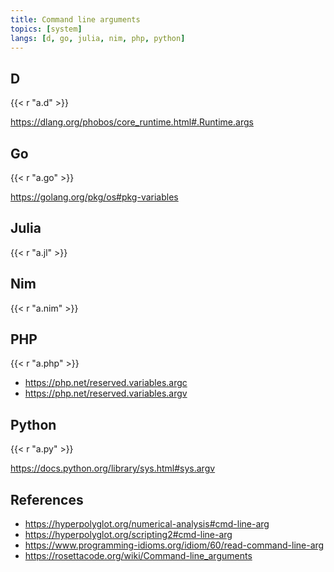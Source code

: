 ```yaml
---
title: Command line arguments
topics: [system]
langs: [d, go, julia, nim, php, python]
---
```


## D

{{< r "a.d" >}}

<https://dlang.org/phobos/core_runtime.html#.Runtime.args>

## Go

{{< r "a.go" >}}

<https://golang.org/pkg/os#pkg-variables>

## Julia

{{< r "a.jl" >}}

## Nim

{{< r "a.nim" >}}

## PHP

{{< r "a.php" >}}

- <https://php.net/reserved.variables.argc>
- <https://php.net/reserved.variables.argv>

## Python

{{< r "a.py" >}}

<https://docs.python.org/library/sys.html#sys.argv>

## References

- <https://hyperpolyglot.org/numerical-analysis#cmd-line-arg>
- <https://hyperpolyglot.org/scripting2#cmd-line-arg>
- <https://www.programming-idioms.org/idiom/60/read-command-line-arg>
- <https://rosettacode.org/wiki/Command-line_arguments>
